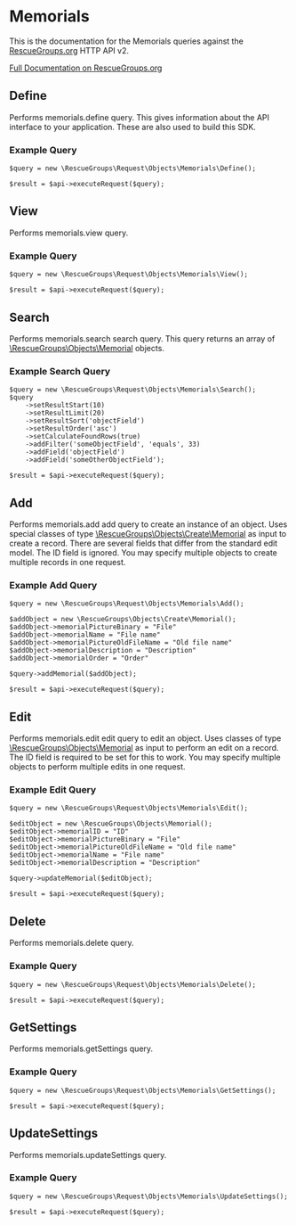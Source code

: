 # Memorials

This is the documentation for the Memorials queries against the [RescueGroups.org](https://www.rescuegroups.org/) HTTP API v2.

[Full Documentation on RescueGroups.org](https://userguide.rescuegroups.org/display/APIDG/Object+definitions#Objectdefinitions-memorials)

## Define






Performs memorials.define query. This gives information about the API interface to your application. These are also used to build this SDK.

### Example Query

    $query = new \RescueGroups\Request\Objects\Memorials\Define();

    $result = $api->executeRequest($query);


## View







Performs memorials.view query.

### Example Query

    $query = new \RescueGroups\Request\Objects\Memorials\View();

    $result = $api->executeRequest($query);


## Search

Performs memorials.search search query. This query returns an array of [\RescueGroups\Objects\Memorial](../../src/Objects/Memorial.php) objects.

### Example Search Query

    $query = new \RescueGroups\Request\Objects\Memorials\Search();
    $query
        ->setResultStart(10)
        ->setResultLimit(20)
        ->setResultSort('objectField')
        ->setResultOrder('asc')
        ->setCalculateFoundRows(true)
        ->addFilter('someObjectField', 'equals', 33)
        ->addField('objectField')
        ->addField('someOtherObjectField');

    $result = $api->executeRequest($query);







## Add





Performs memorials.add add query to create an instance of an object. Uses special classes of type [\RescueGroups\Objects\Create\Memorial](../../src/Objects/Memorial.php) as input to create a record. There are several fields that differ from the standard edit model. The ID field is ignored. You may specify multiple objects to create multiple records in one request.

### Example Add Query

    $query = new \RescueGroups\Request\Objects\Memorials\Add();

    $addObject = new \RescueGroups\Objects\Create\Memorial();
    $addObject->memorialPictureBinary = "File"
    $addObject->memorialName = "File name"
    $addObject->memorialPictureOldFileName = "Old file name"
    $addObject->memorialDescription = "Description"
    $addObject->memorialOrder = "Order"

    $query->addMemorial($addObject);

    $result = $api->executeRequest($query);



## Edit



Performs memorials.edit edit query to edit an object. Uses classes of type [\RescueGroups\Objects\Memorial](../../src/Objects/Memorial.php) as input to perform an edit on a record. The ID field is required to be set for this to work. You may specify multiple objects to perform multiple edits in one request.

### Example Edit Query

    $query = new \RescueGroups\Request\Objects\Memorials\Edit();

    $editObject = new \RescueGroups\Objects\Memorial();
    $editObject->memorialID = "ID"
    $editObject->memorialPictureBinary = "File"
    $editObject->memorialPictureOldFileName = "Old file name"
    $editObject->memorialName = "File name"
    $editObject->memorialDescription = "Description"

    $query->updateMemorial($editObject);

    $result = $api->executeRequest($query);





## Delete







Performs memorials.delete query.

### Example Query

    $query = new \RescueGroups\Request\Objects\Memorials\Delete();

    $result = $api->executeRequest($query);


## GetSettings







Performs memorials.getSettings query.

### Example Query

    $query = new \RescueGroups\Request\Objects\Memorials\GetSettings();

    $result = $api->executeRequest($query);


## UpdateSettings







Performs memorials.updateSettings query.

### Example Query

    $query = new \RescueGroups\Request\Objects\Memorials\UpdateSettings();

    $result = $api->executeRequest($query);


